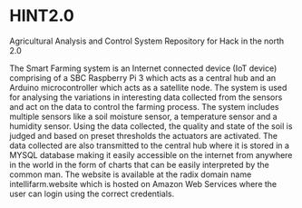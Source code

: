 # HINT2.0
Agricultural Analysis and Control System
Repository for Hack in the north 2.0

The Smart Farming system is an Internet connected device (IoT device) comprising of a SBC Raspberry Pi 3 which acts as a central hub and an Arduino microcontroller which acts as a satellite node. The system is used for analysing the variations in interesting data collected from the sensors and act on the data to control the farming process. The system includes multiple sensors like a soil moisture sensor, a temperature sensor and a humidity sensor. Using the data collected, the quality and state of the soil is judged and based on preset thresholds the actuators are activated. The data collected are also transmitted to the central hub where it is stored in a MYSQL database making it easily accessible on the internet from anywhere in the world in the form of charts that can be easily interpreted by the common man. The website is available at the radix domain name intellifarm.website which is hosted on Amazon Web Services where the user can login using the correct credentials.
